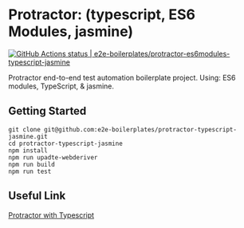 # Protractor: (typescript, ES6 Modules, jasmine)
[![GitHub Actions status | e2e-boilerplates/protractor-es6modules-typescript-jasmine](https://github.com/e2e-boilerplates/protractor-es6modules-typescript-jasmine/workflows/Node%20CI/badge.svg)](https://github.com/e2e-boilerplates/protractor-es6modules-typescript-jasmine/actions?workflow=Node%20CI)

Protractor end-to-end test automation boilerplate project. Using: ES6 modules, TypeScript, & jasmine.

## Getting Started

    git clone git@github.com:e2e-boilerplates/protractor-typescript-jasmine.git
    cd protractor-typescript-jasmine
    npm install
    npm run upadte-webderiver
    npm run build
    npm run test

## Useful Link

[Protractor with Typescript](https://github.com/angular/protractor/tree/master/exampleTypescript)
